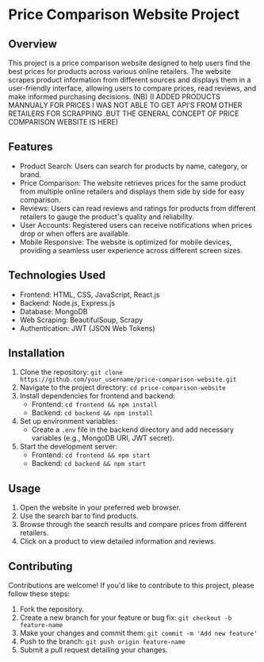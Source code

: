 # Price Comparison Website Project

## Overview
This project is a price comparison website designed to help users find the best prices for products across various online retailers.
The website scrapes product information from different sources and displays them in a user-friendly interface,
allowing users to compare prices, read reviews, and make informed purchasing decisions.
(NB) (I ADDED PRODUCTS MANNUALY FOR PRICES I WAS NOT ABLE TO GET API'S FROM OTHER RETAILERS FOR SCRAPPING .BUT THE GENERAL CONCEPT OF PRICE COMPARISON WEBSITE IS HERE)

## Features
- Product Search: Users can search for products by name, category, or brand.
- Price Comparison: The website retrieves prices for the same product from multiple online retailers and displays them side by side for easy comparison.
- Reviews: Users can read reviews and ratings for products from different retailers to gauge the product's quality and reliability.
- User Accounts: Registered users can receive notifications when prices drop or when offers are available.
- Mobile Responsive: The website is optimized for mobile devices, providing a seamless user experience across different screen sizes.

## Technologies Used
- Frontend: HTML, CSS, JavaScript, React.js
- Backend: Node.js, Express.js
- Database: MongoDB
- Web Scraping: BeautifulSoup, Scrapy
- Authentication: JWT (JSON Web Tokens)

## Installation
1. Clone the repository: `git clone https://github.com/your_username/price-comparison-website.git`
2. Navigate to the project directory: `cd price-comparison-website`
3. Install dependencies for frontend and backend:
   - Frontend: `cd frontend && npm install`
   - Backend: `cd backend && npm install`
4. Set up environment variables:
   - Create a `.env` file in the backend directory and add necessary variables (e.g., MongoDB URI, JWT secret).
5. Start the development server:
   - Frontend: `cd frontend && npm start`
   - Backend: `cd backend && npm start`

## Usage
1. Open the website in your preferred web browser.
2. Use the search bar to find products.
3. Browse through the search results and compare prices from different retailers.
4. Click on a product to view detailed information and reviews.


## Contributing
Contributions are welcome! If you'd like to contribute to this project, please follow these steps:
1. Fork the repository.
2. Create a new branch for your feature or bug fix: `git checkout -b feature-name`
3. Make your changes and commit them: `git commit -m 'Add new feature'`
4. Push to the branch: `git push origin feature-name`
5. Submit a pull request detailing your changes.


